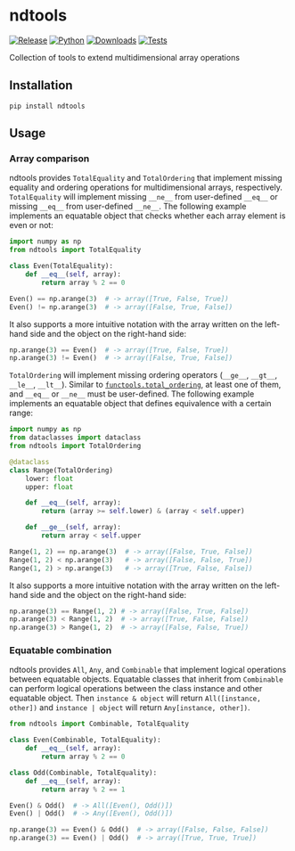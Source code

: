 # ndtools

[![Release](https://img.shields.io/pypi/v/ndtools?label=Release&color=cornflowerblue&style=flat-square)](https://pypi.org/project/ndtools/)
[![Python](https://img.shields.io/pypi/pyversions/ndtools?label=Python&color=cornflowerblue&style=flat-square)](https://pypi.org/project/ndtools/)
[![Downloads](https://img.shields.io/pypi/dm/ndtools?label=Downloads&color=cornflowerblue&style=flat-square)](https://pepy.tech/project/ndtools)
[![Tests](https://img.shields.io/github/actions/workflow/status/astropenguin/ndtools/tests.yaml?label=Tests&style=flat-square)](https://github.com/astropenguin/ndtools/actions)

Collection of tools to extend multidimensional array operations

## Installation

```shell
pip install ndtools
```

## Usage

### Array comparison

ndtools provides `TotalEquality` and `TotalOrdering` that implement missing equality and ordering operations for multidimensional arrays, respectively.
`TotalEquality` will implement missing `__ne__` from user-defined `__eq__` or missing `__eq__` from user-defined `__ne__`.
The following example implements an equatable object that checks whether each array element is even or not:
```python
import numpy as np
from ndtools import TotalEquality

class Even(TotalEquality):
    def __eq__(self, array):
        return array % 2 == 0

Even() == np.arange(3)  # -> array([True, False, True])
Even() != np.arange(3)  # -> array([False, True, False])
```
It also supports a more intuitive notation with the array written on the left-hand side and the object on the right-hand side:
```python
np.arange(3) == Even()  # -> array([True, False, True])
np.arange(3) != Even()  # -> array([False, True, False])
```

`TotalOrdering` will implement missing ordering operators (`__ge__`, `__gt__`, `__le__`, `__lt__`).
Similar to [`functools.total_ordering`](https://docs.python.org/3/library/functools.html#functools.total_ordering), at least one of them, and `__eq__` or `__ne__` must be user-defined.
The following example implements an equatable object that defines equivalence with a certain range:
```python
import numpy as np
from dataclasses import dataclass
from ndtools import TotalOrdering

@dataclass
class Range(TotalOrdering)
    lower: float
    upper: float

    def __eq__(self, array):
        return (array >= self.lower) & (array < self.upper)

    def __ge__(self, array):
        return array < self.upper

Range(1, 2) == np.arange(3)  # -> array([False, True, False])
Range(1, 2) < np.arange(3)   # -> array([False, False, True])
Range(1, 2) > np.arange(3)   # -> array([True, False, False])
```
It also supports a more intuitive notation with the array written on the left-hand side and the object on the right-hand side:
```python
np.arange(3) == Range(1, 2) # -> array([False, True, False])
np.arange(3) < Range(1, 2)  # -> array([True, False, False])
np.arange(3) > Range(1, 2)  # -> array([False, False, True])
```

### Equatable combination

ndtools provides `All`, `Any`, and `Combinable` that implement logical operations between equatable objects.
Equatable classes that inherit from `Combinable` can perform logical operations between the class instance and other equatable object.
Then ``instance & object`` will return ``All([instance, other])`` and ``instance | object`` will return ``Any[instance, other])``.

```python
from ndtools import Combinable, TotalEquality

class Even(Combinable, TotalEquality):
    def __eq__(self, array):
        return array % 2 == 0

class Odd(Combinable, TotalEquality):
    def __eq__(self, array):
        return array % 2 == 1

Even() & Odd()  # -> All([Even(), Odd()])
Even() | Odd()  # -> Any([Even(), Odd()])

np.arange(3) == Even() & Odd()  # -> array([False, False, False])
np.arange(3) == Even() | Odd()  # -> array([True, True, True])
```

